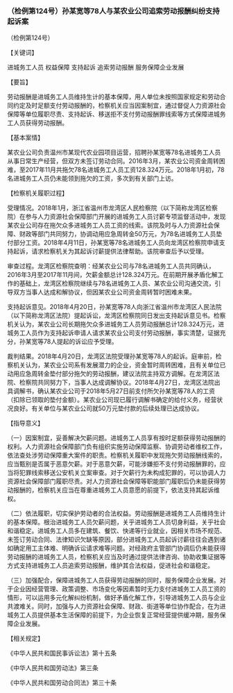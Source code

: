 ### （检例第124号）孙某宽等78人与某农业公司追索劳动报酬纠纷支持起诉案
（检例第124号）

【关键词】

进城务工人员 权益保障 支持起诉  追索劳动报酬 服务保障企业发展

【要旨】

劳动报酬是进城务工人员维持生计的基本保障，用人单位未按照国家规定和劳动合同约定及时足额支付劳动报酬的，检察机关应当因案制宜，通过督促人力资源社会保障等单位履职尽责、支持起诉、移送拒不支付劳动报酬罪线索等方式保障进城务工人员获得劳动报酬。

【基本案情】

某农业公司负责温州市某现代农业园项目运营，招聘孙某宽等78名进城务工人员从事日常生产经营，但双方未签订劳动合同。2016年3月，某农业公司资金周转困难，至2017年11月共拖欠78名进城务工人员工资128.324万元。2018年1月初，78名进城务工人员仍未能领到拖欠的工资，多次到有关部门上访。

【检察机关履职过程】

受理情况。2018年1月，浙江省温州市龙湾区人民检察院（以下简称龙湾区检察院）在参与人力资源社会保障部门开展的进城务工人员讨薪专项监督活动中，发现某农业公司存在拖欠众多进城务工人员工资的线索。该院及时与人力资源社会保障、财政等部门共同努力，协调动用应急周转金50万元，为78名进城务工人员垫付部分工资。2018年4月11日，孙某宽等78名进城务工人员向龙湾区检察院申请支持起诉，请求检察机关为其起诉讨薪提供法律帮助。该院审查后予以受理。

审查过程。龙湾区检察院查明：经某农业公司与78名进城务工人员共同确认，2016年3月至2017年11月间，欠薪金额总计128.324万元。在前期开展矛盾化解工作的基础上，龙湾区检察院继续与78名进城务工人员、某农业公司沟通交流，引导双方当事人达成和解协议，但因某农业公司资金周转暂时困难未果。

支持起诉意见。2018年4月20日，孙某宽等78人向浙江省温州市龙湾区人民法院（以下简称龙湾区法院）提起诉讼，龙湾区检察院同日发出支持起诉意见书。检察机关认为，某农业公司长期拖欠众多进城务工人员劳动报酬总计128.324万元，进城务工人员作为支持起诉申请人请求某农业公司支付劳动报酬，事实清楚，证据充分，孙某宽等78人提起的诉讼应予受理。

裁判结果。2018年4月20日，龙湾区法院受理孙某宽等78人的起诉。庭审前，检察机关认为，某农业公司系有发展潜力的企业，资金暂时周转困难，且有关单位已动用应急周转金垫付部分拖欠的劳动报酬，建议法院主持双方调解。在龙湾区法院、检察院共同努力下，当事人达成调解协议。2018年4月27日，龙湾区法院出具调解书，确认某农业公司于2018年5月27日前支付所欠孙某宽等78人的工资（扣除已领取的垫付金额）。某农业公司现已履行调解书确定的给付义务，经营状况良好。有关单位与某农业公司就50万元垫付款的后续处理已达成协议。

【指导意义】

（一）因案制宜，妥善解决欠薪问题。进城务工人员享有按时足额获得劳动报酬的权利。人力资源社会保障部门负有组织实施劳动保障监察、协调劳动者维权工作，依法查处涉劳动保障重大案件的职责。检察机关履职中发现拖欠劳动报酬线索的，应当甄别是否属于恶意欠薪。对于恶意欠薪，可能涉嫌拒不支付劳动报酬罪的，应当将犯罪线索移送公安机关立案审查。对于欠薪行为未构成犯罪的，可以协调人力资源社会保障部门履职尽责。对人力资源社会保障等职能部门履职后仍未能获得劳动报酬的，检察机关应当在尊重进城务工人员意愿的前提下，依法支持其起诉维权。

（二）依法履职，切实保护劳动者的合法权益。劳动报酬是进城务工人员维持生计的基本保障。根治进城务工人员欠薪问题，关乎进城务工人员切身利益，关乎社会和谐稳定。进城务工人员多在建筑、餐饮、快递等行业就业，因相关市场不规范、未签订劳动合同、法律知识欠缺等原因，部分进城务工人员起诉讨薪往往会遇到诸如确定用工主体难、明确诉讼请求难等问题。对经政府主管部门协调后仍未能获得劳动报酬的进城务工人员，检察机关应当及时通过提供法律咨询、协助收集证据等方式支持进城务工人员追索劳动报酬，维护其合法权益，促进社会和谐稳定。

（三）加强配合，保障进城务工人员获得劳动报酬的同时，服务保障企业发展。对于企业因经营管理、政策调整、市场变化等因素暂时无力支付进城务工人员工资的情形，可以运用多元化解纠纷机制，做好矛盾化解工作，引导进城务工人员与企业共渡难关。同时，加强与人力资源社会保障、财政、街道等单位协作配合，在为进城务工人员提供基本生活保障的前提下，为企业恢复正常经营提供缓冲期，服务保障企业发展。

【相关规定】

《中华人民共和国民事诉讼法》第十五条

《中华人民共和国劳动法》第三条

《中华人民共和国劳动合同法》第三十条
